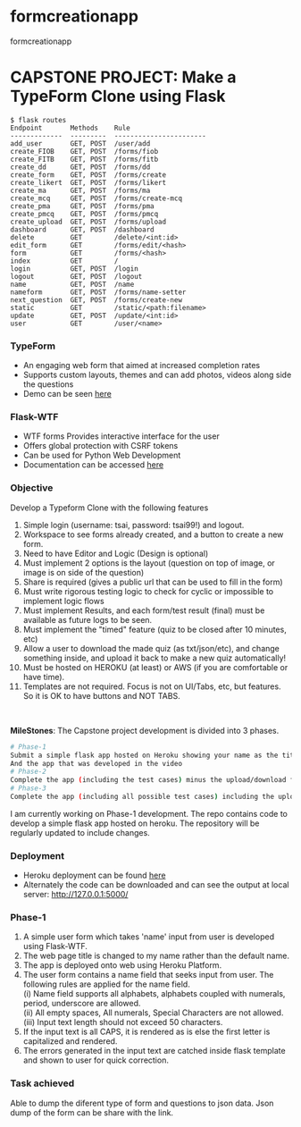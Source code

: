 # formcreationapp
formcreationapp
# CAPSTONE PROJECT: Make a TypeForm Clone using Flask
```
$ flask routes
Endpoint       Methods    Rule
-------------  ---------  -----------------------
add_user       GET, POST  /user/add
create_FIOB    GET, POST  /forms/fiob
create_FITB    GET, POST  /forms/fitb
create_dd      GET, POST  /forms/dd
create_form    GET, POST  /forms/create
create_likert  GET, POST  /forms/likert
create_ma      GET, POST  /forms/ma
create_mcq     GET, POST  /forms/create-mcq
create_pma     GET, POST  /forms/pma
create_pmcq    GET, POST  /forms/pmcq
create_upload  GET, POST  /forms/upload
dashboard      GET, POST  /dashboard
delete         GET        /delete/<int:id>
edit_form      GET        /forms/edit/<hash>
form           GET        /forms/<hash>
index          GET        /
login          GET, POST  /login
logout         GET, POST  /logout
name           GET, POST  /name
nameform       GET, POST  /forms/name-setter
next_question  GET, POST  /forms/create-new
static         GET        /static/<path:filename>
update         GET, POST  /update/<int:id>
user           GET        /user/<name>
```

### TypeForm
* An engaging web form that aimed at increased completion rates<br/>
* Supports custom layouts, themes and can add photos, videos along side the questions <br/>
* Demo can be seen [here](https://www.youtube.com/watch?v=OcWbNM4hDsc) <br/>

### Flask-WTF
* WTF forms Provides interactive interface for the user <br/>
* Offers global protection with CSRF tokens <br/>
* Can be used for Python Web Development <br/>
* Documentation can be accessed [here](https://wtforms.readthedocs.io/en/2.3.x/)

### Objective
Develop a Typeform Clone with the following features <br/>
1. Simple login (username: tsai, password: tsai99!) and logout. <br/>
2. Workspace to see forms already created, and a button to create a new form.<br/>
3. Need to have Editor and Logic (Design is optional)<br/>
4. Must implement 2 options is the layout (question on top of image, or image is on side of the question)<br/>
5. Share is required (gives a public url that can be used to fill in the form)<br/>
6. Must write rigorous testing logic to check for cyclic or impossible to implement logic flows<br/>
7. Must implement Results, and each form/test result (final) must be available as future logs to be seen.<br/>
8. Must implement the "timed" feature (quiz to be closed after 10 minutes, etc)<br/>
9. Allow a user to download the made quiz (as txt/json/etc), and change something inside, and upload it back to make a new quiz automatically! <br/>
10. Must be hosted on HEROKU (at least) or AWS (if you are comfortable or have time). <br/>
11. Templates are not required. Focus is not on UI/Tabs, etc, but features. So it is OK to have buttons and NOT TABS. <br/>
<br/>

**MileStones**: The Capstone project development is divided into 3 phases.<br/>
```bash
# Phase-1
Submit a simple flask app hosted on Heroku showing your name as the title of the page.
And the app that was developed in the video
# Phase-2
Complete the app (including the test cases) minus the upload/download feature
# Phase-3
Complete the app (including all possible test cases) including the upload/download feature
```

I am currently working on Phase-1 development. The repo contains code to develop a simple flask app hosted on heroku.
The repository will be regularly updated to include changes. <br/>

### Deployment
* Heroku deployment can be found [here](https://epai3-capstone-kranti.herokuapp.com/) <br/>
* Alternately the code can be downloaded and can see the output at local server: http://127.0.0.1:5000/ <br/>

### Phase-1
1. A simple user form which takes 'name' input from user is developed using Flask-WTF.<br/>
2. The web page title is changed to my name rather than the default name. <br/>
2. The app is deployed onto web using Heroku Platform.<br/>
3. The user form contains a name field that seeks input from user. The following rules are applied for the name field.<br/>
	(i) Name field supports all alphabets, alphabets coupled with numerals, period, underscore are allowed.<br/>
	(ii) All empty spaces, All numerals, Special Characters are not allowed.<br/>
	(iii) Input text length should not exceed 50 characters.<br/>
4. If the input text is all CAPS, it is rendered as is else the first letter is capitalized and rendered. <br/>
5. The errors generated in the input text are catched inside flask template and shown to user for quick correction.<br/>

### Task achieved
Able to dump the  diferent type of form and questions to json data. Json dump of the form can be share with the link.
